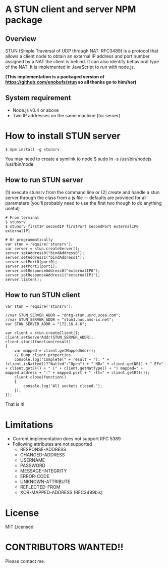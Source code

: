 # A STUN client and server NPM package

## Overview
STUN (Simple Traversal of UDP through NAT: RFC3489) is a protocol that allows a client node to obtain an external IP address and port number assigned by a NAT the client is behind. It can also identify behavioral type of the NAT. It is implemented in JavaScript to run with node.js.

**(This implementation is a packaged version of https://github.com/enobufs/stun so all thanks go to him/her)**

## System requirement
* Node.js v0.4 or above
* Two IP addresses on the same machine (for server)

# How to install STUN server
    $ npm install -g stunsrv

You may need to create a symlink to node
    $ sudo ln -s /usr/bin/nodejs /usr/bin/node

## How to run STUN server

(1) execute stunsrv from the command line or
(2) create and handle a stun server through the class from a js file
 -- defaults are provided for all parameters (you'll probably need to use the first two though to do anything useful)

    # From terminal
    $ stunsrv
    $ stunsrv firstIP secondIP firstPort secondPort externalIP0 externalIP1

    # Or programmatically
    var stun = require('stunsrv');
    var server = stun.createServer();
    server.setAddress0("bindAddress0");
    server.setAddress1("bindAddress1");
    server.setPort0(port0);
    server.setPort1(port1);
    server.setResponseAddress0("externalIP0");
    server.setResponseAddress1("externalIP1");
    server.listen();

## How to run STUN client

    var stun = require('stunsrv');

    //var STUN_SERVER_ADDR = "dntg-stun.usrd.scea.com";
    //var STUN_SERVER_ADDR = "stun1.noc.ams-ix.net";
    var STUN_SERVER_ADDR = "172.16.4.6";

    var client = stun.createClient();
    client.setServerAddr(STUN_SERVER_ADDR);
    client.start(function(result)
    {
        var mapped = client.getMappedAddr();
        // Dump client properties
        console.log("Complete(" + result + "): " + (client.isNatted()?"Natted":"Open") + " NB=" + client.getNB() + " EF=" + client.getEF() + " (" + client.getNatType() + ") mapped=" + mapped.address + ":" + mapped.port + " rtt=" + client.getRtt());
        client.close(function()
        {
            console.log("All sockets closed.");
        });
    });

That is it!

# Limitations
* Current implementation does not support RFC 5389
* Following attributes are not supported
   * RESPONSE-ADDRESS
   * CHANGED-ADDRESS
   * USERNAME
   * PASSWORD
   * MESSAGE-INTEGRITY
   * ERROR-CODE
   * UNKNOWN-ATTRIBUTE
   * REFLECTED-FROM
   * XOR-MAPPED-ADDRESS (RFC3489bis)

# License
MIT Licensed

# CONTRIBUTORS WANTED!!
Please contact me.

